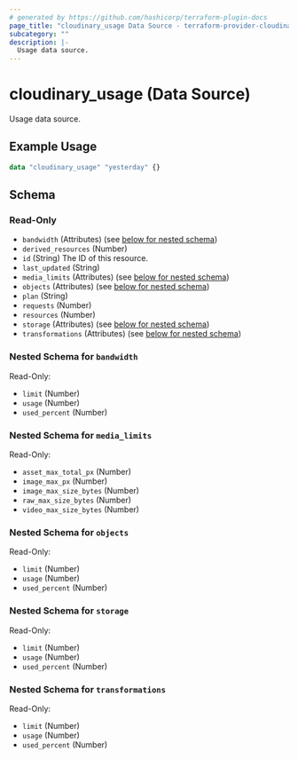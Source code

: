 ```yaml
---
# generated by https://github.com/hashicorp/terraform-plugin-docs
page_title: "cloudinary_usage Data Source - terraform-provider-cloudinary"
subcategory: ""
description: |-
  Usage data source.
---
```


# cloudinary_usage (Data Source)

Usage data source.

## Example Usage

```terraform
data "cloudinary_usage" "yesterday" {}
```

<!-- schema generated by tfplugindocs -->
## Schema

### Read-Only

- `bandwidth` (Attributes) (see [below for nested schema](#nestedatt--bandwidth))
- `derived_resources` (Number)
- `id` (String) The ID of this resource.
- `last_updated` (String)
- `media_limits` (Attributes) (see [below for nested schema](#nestedatt--media_limits))
- `objects` (Attributes) (see [below for nested schema](#nestedatt--objects))
- `plan` (String)
- `requests` (Number)
- `resources` (Number)
- `storage` (Attributes) (see [below for nested schema](#nestedatt--storage))
- `transformations` (Attributes) (see [below for nested schema](#nestedatt--transformations))

<a id="nestedatt--bandwidth"></a>
### Nested Schema for `bandwidth`

Read-Only:

- `limit` (Number)
- `usage` (Number)
- `used_percent` (Number)


<a id="nestedatt--media_limits"></a>
### Nested Schema for `media_limits`

Read-Only:

- `asset_max_total_px` (Number)
- `image_max_px` (Number)
- `image_max_size_bytes` (Number)
- `raw_max_size_bytes` (Number)
- `video_max_size_bytes` (Number)


<a id="nestedatt--objects"></a>
### Nested Schema for `objects`

Read-Only:

- `limit` (Number)
- `usage` (Number)
- `used_percent` (Number)


<a id="nestedatt--storage"></a>
### Nested Schema for `storage`

Read-Only:

- `limit` (Number)
- `usage` (Number)
- `used_percent` (Number)


<a id="nestedatt--transformations"></a>
### Nested Schema for `transformations`

Read-Only:

- `limit` (Number)
- `usage` (Number)
- `used_percent` (Number)


